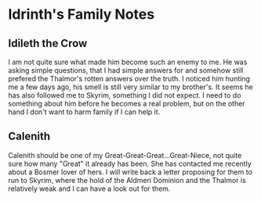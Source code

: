 # Idrinth's Family Notes

## Idileth the Crow

I am not quite sure what made him become such an enemy to me. He was asking simple questions, that I had simple answers for and somehow still prefered the Thalmor's rotten answers over the truth. I noticed him hunting me a few days ago, his smell is still very similar to my brother's.
It seems he has also followed me to Skyrim, something I did not expect. I need to do something about him before he becomes a real  problem, but on the other hand I don't want to harm family if I can help it.

## Calenith

Calenith should be one of my Great-Great-Great...Great-Niece, not quite sure how many "Great" it already has been. She has contacted me recently about a Bosmer lover of hers. I will write back a letter proposing for them to run to Skyrim, where the hold of the Aldmeri Dominion and the Thalmor is relatively weak and I can have a look out for them.
